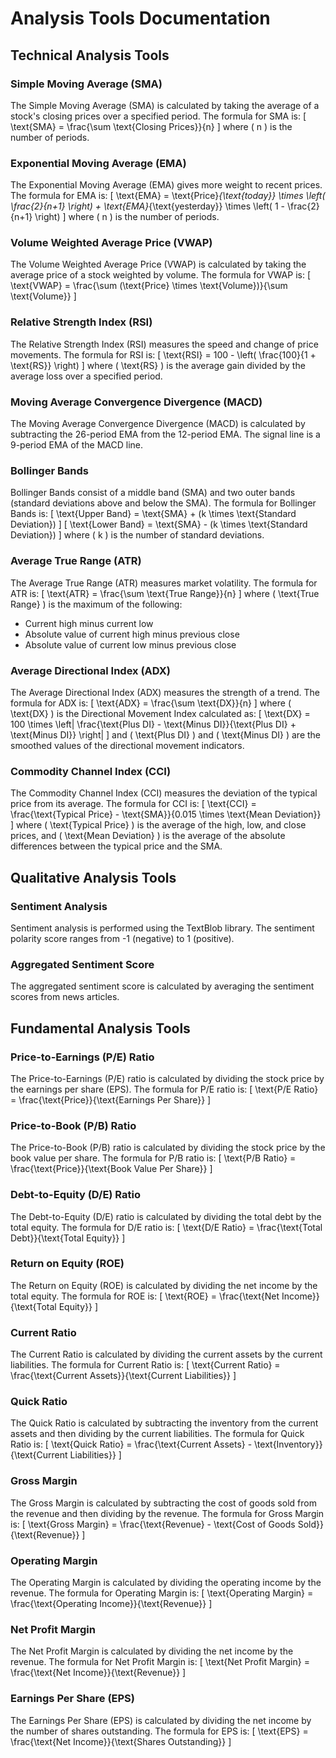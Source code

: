 # Analysis Tools Documentation

## Technical Analysis Tools

### Simple Moving Average (SMA)
The Simple Moving Average (SMA) is calculated by taking the average of a stock's closing prices over a specified period. The formula for SMA is:
\[ \text{SMA} = \frac{\sum \text{Closing Prices}}{n} \]
where \( n \) is the number of periods.

### Exponential Moving Average (EMA)
The Exponential Moving Average (EMA) gives more weight to recent prices. The formula for EMA is:
\[ \text{EMA} = \text{Price}_{\text{today}} \times \left( \frac{2}{n+1} \right) + \text{EMA}_{\text{yesterday}} \times \left( 1 - \frac{2}{n+1} \right) \]
where \( n \) is the number of periods.

### Volume Weighted Average Price (VWAP)
The Volume Weighted Average Price (VWAP) is calculated by taking the average price of a stock weighted by volume. The formula for VWAP is:
\[ \text{VWAP} = \frac{\sum (\text{Price} \times \text{Volume})}{\sum \text{Volume}} \]

### Relative Strength Index (RSI)
The Relative Strength Index (RSI) measures the speed and change of price movements. The formula for RSI is:
\[ \text{RSI} = 100 - \left( \frac{100}{1 + \text{RS}} \right) \]
where \( \text{RS} \) is the average gain divided by the average loss over a specified period.

### Moving Average Convergence Divergence (MACD)
The Moving Average Convergence Divergence (MACD) is calculated by subtracting the 26-period EMA from the 12-period EMA. The signal line is a 9-period EMA of the MACD line.

### Bollinger Bands
Bollinger Bands consist of a middle band (SMA) and two outer bands (standard deviations above and below the SMA). The formula for Bollinger Bands is:
\[ \text{Upper Band} = \text{SMA} + (k \times \text{Standard Deviation}) \]
\[ \text{Lower Band} = \text{SMA} - (k \times \text{Standard Deviation}) \]
where \( k \) is the number of standard deviations.

### Average True Range (ATR)
The Average True Range (ATR) measures market volatility. The formula for ATR is:
\[ \text{ATR} = \frac{\sum \text{True Range}}{n} \]
where \( \text{True Range} \) is the maximum of the following:
- Current high minus current low
- Absolute value of current high minus previous close
- Absolute value of current low minus previous close

### Average Directional Index (ADX)
The Average Directional Index (ADX) measures the strength of a trend. The formula for ADX is:
\[ \text{ADX} = \frac{\sum \text{DX}}{n} \]
where \( \text{DX} \) is the Directional Movement Index calculated as:
\[ \text{DX} = 100 \times \left| \frac{\text{Plus DI} - \text{Minus DI}}{\text{Plus DI} + \text{Minus DI}} \right| \]
and \( \text{Plus DI} \) and \( \text{Minus DI} \) are the smoothed values of the directional movement indicators.

### Commodity Channel Index (CCI)
The Commodity Channel Index (CCI) measures the deviation of the typical price from its average. The formula for CCI is:
\[ \text{CCI} = \frac{\text{Typical Price} - \text{SMA}}{0.015 \times \text{Mean Deviation}} \]
where \( \text{Typical Price} \) is the average of the high, low, and close prices, and \( \text{Mean Deviation} \) is the average of the absolute differences between the typical price and the SMA.

## Qualitative Analysis Tools

### Sentiment Analysis
Sentiment analysis is performed using the TextBlob library. The sentiment polarity score ranges from -1 (negative) to 1 (positive).

### Aggregated Sentiment Score
The aggregated sentiment score is calculated by averaging the sentiment scores from news articles.

## Fundamental Analysis Tools

### Price-to-Earnings (P/E) Ratio
The Price-to-Earnings (P/E) ratio is calculated by dividing the stock price by the earnings per share (EPS). The formula for P/E ratio is:
\[ \text{P/E Ratio} = \frac{\text{Price}}{\text{Earnings Per Share}} \]

### Price-to-Book (P/B) Ratio
The Price-to-Book (P/B) ratio is calculated by dividing the stock price by the book value per share. The formula for P/B ratio is:
\[ \text{P/B Ratio} = \frac{\text{Price}}{\text{Book Value Per Share}} \]

### Debt-to-Equity (D/E) Ratio
The Debt-to-Equity (D/E) ratio is calculated by dividing the total debt by the total equity. The formula for D/E ratio is:
\[ \text{D/E Ratio} = \frac{\text{Total Debt}}{\text{Total Equity}} \]

### Return on Equity (ROE)
The Return on Equity (ROE) is calculated by dividing the net income by the total equity. The formula for ROE is:
\[ \text{ROE} = \frac{\text{Net Income}}{\text{Total Equity}} \]

### Current Ratio
The Current Ratio is calculated by dividing the current assets by the current liabilities. The formula for Current Ratio is:
\[ \text{Current Ratio} = \frac{\text{Current Assets}}{\text{Current Liabilities}} \]

### Quick Ratio
The Quick Ratio is calculated by subtracting the inventory from the current assets and then dividing by the current liabilities. The formula for Quick Ratio is:
\[ \text{Quick Ratio} = \frac{\text{Current Assets} - \text{Inventory}}{\text{Current Liabilities}} \]

### Gross Margin
The Gross Margin is calculated by subtracting the cost of goods sold from the revenue and then dividing by the revenue. The formula for Gross Margin is:
\[ \text{Gross Margin} = \frac{\text{Revenue} - \text{Cost of Goods Sold}}{\text{Revenue}} \]

### Operating Margin
The Operating Margin is calculated by dividing the operating income by the revenue. The formula for Operating Margin is:
\[ \text{Operating Margin} = \frac{\text{Operating Income}}{\text{Revenue}} \]

### Net Profit Margin
The Net Profit Margin is calculated by dividing the net income by the revenue. The formula for Net Profit Margin is:
\[ \text{Net Profit Margin} = \frac{\text{Net Income}}{\text{Revenue}} \]

### Earnings Per Share (EPS)
The Earnings Per Share (EPS) is calculated by dividing the net income by the number of shares outstanding. The formula for EPS is:
\[ \text{EPS} = \frac{\text{Net Income}}{\text{Shares Outstanding}} \]
